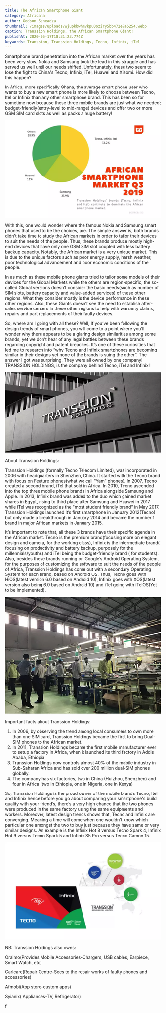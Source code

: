 ```yaml
---
title: The African Smartphone Giant
category: Africana
author: Godson Seneadza
thumbnail: /images/uploads/wjupkbwhmvkpu0oziry5bb472e7a6254.webp
caption: Transsion Holdings, the African Smartphone Giant!
publishAt: 2020-05-17T18:31:23.774Z
keywords: Transsion, Transsion Holdings, Tecno, Infinix, iTel
---
```


Smartphone brand penetration into the African market over the years has
been very slow. Nokia and Samsung took the lead in this struggle and has
served us well until our needs shifted. Unfortunately, these two seem to lose
the fight to China's Tecno, Infinix, iTel, Huawei and Xiaomi. How did this
happen?

In Africa, more specifically Ghana, the average smart phone user who wants to buy a new smart phone is more likely to choose between Tecno, Itel or Infinix than any other smartphone brand. This has been so for sometime now because these three mobile brands are just what we needed; budget-friendly(entry-level to mid-range) devices and offer two or more GSM SIM card slots as well as packs a huge battery!

![](/images/uploads/picsart_05-17-07.05.42.webp)

With this, one would wonder where the famous Nokia and Samsung smart phones that used to be the choices, are. The simple answer is, both brands didn’t take time to study the African markets in order to tailor their devices to suit the needs of the people. Thus, these brands produce mostly high-end devices that have only one GSM SIM slot coupled with less battery backup capacity. Notably, the African market is a very unique market. This is due to the unique factors such as poor energy supply, harsh weather, poor technological advancement and poor economic conditions of the people.

In as much as these mobile phone giants tried to tailor some models of their devices for the Global Markets while the others are region-specific, the so-called Global versions doesn’t consider the basic needs(such as number of SIM slots, battery capacity and value-added services) of these other regions. What they consider mostly is the device performance in these other regions. Also, these Giants doesn’t see the need to establish after-sales service centers in these other regions to help with warranty claims, repairs and part replacements of their faulty devices.

So, where am I going with all these? Well, If you’ve been following the design trends of smart phones, you will come to a point where you’ll wonder why there appears to be a glaring design similarities among some brands, yet we don’t hear of any legal battles between these brands regarding copyright and patent breaches. It’s one of these curiosities that led me to research into “why Tecno and Infinix smartphones are becoming similar in their designs yet none of the brands is suing the other”. The answer I got was surprising. They were all owned by one company! TRANSSION HOLDINGS, is the company behind Tecno, iTel and Infinix!

![](/images/uploads/18728645c497fa588148.webp)

About Transsion Holdings:

Transsion Holdings (formally Tecno Telecom Limited), was incorporated in 2006 with headquarters in Shenzhen, China. It started with the Tecno brand with focus on Feature phones(what we call “Yam” phones). In 2007, Tecno created a second brand, iTel that sold in Africa. In 2010, Tecno ascended into the top three mobile phone brands in Africa alongside Samsung and Apple. In 2013, Infinix brand was added to the duo which gained market shares in Egypt, rising to third place after Samsung and Huawei in 2017 while iTel was recognized as the "most student friendly brand” in May 2017. Transsion Holdings launched it’s first smartphone in January 2012(Tecno) but only made a breakthrough in January 2014 and became the number 1 brand in major African markets in January 2015.

It’s important to note that, all these 3 brands have their specific agenda in the African market. Tecno is the premium brand(focusing more on elegant design and camera, for the working class), Infinix is the intermediate brand( focusing on productivity and battery backup, purposely for the millennials/youths) and iTel being the budget-friendly brand ( for students). Also, besides these brands running on Google’s Android Operating System, for the purposes of customizing the software to suit the needs of the people of Africa, Transsion Holdings has come out with a secondary Operating System for each brand, based on Android OS. Thus, Tecno goes with HiOS(latest version 6.0 based on Android 10), Infinix goes with XOS(latest version also being 6.0 based on Android 10) and iTel going with iTelOS(Yet to be implemented).

![](/images/uploads/transsion-holdings-ethiopia-factory.webp)

Important facts about Transsion Holdings:

1. In 2006, by observing the trend among local consumers to own more than one SIM card, Transsion Holdings became the first to bring Dual-SIM phones to the African market.
2. In 2011, Transsion Holdings became the first mobile manufacturer ever to setup a factory in Africa, when it launched its third factory in Addis Ababa, Ethiopia
3. Transsion Holdings now controls almost 40% of the mobile industry in Sub-Saharan Africa and has sold over 200 million dual-SIM phones globally.
4. The company has six factories, two in China (Huizhou, Shenzhen) and four in Africa (two in Ethiopia, one in Nigeria, one in Kenya)

So, Transsion Holdings is the proud owner of the mobile brands Tecno, Itel and Infinix hence before you go about comparing your smartphone's build quality with your friend’s, there’s a very high chance that the two phones were produced in the same factory using the same equipments and workers. Moreover, latest design trends shows that, Tecno and Infinix are converging. Meaning a time will come when one wouldn’t know which particular one amongst the two to buy just because they have same or very similar designs. An example is the Infinix Hot 8 versus Tecno Spark 4, Infinix Hot 9 versus Tecno Spark 5 and Infinix S5 Pro versus Tecno Camon 15.

![](/images/uploads/picsart_05-17-07.17.00.webp)

NB: Transsion Holdings also owns:

Oraimo(Provides Mobile Accessories-Chargers, USB cables, Earpiece, Smart Watch, etc)

Carlcare(Repair Centre-Sees to the repair works of faulty phones and accessories)

Afmobi(App store-custom apps)

Syianix( Appliances-TV, Refrigerator)

f
